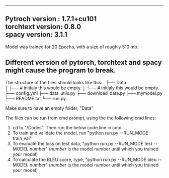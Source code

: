 
-------------------------
Pytroch version : 1.7.1+cu101 <Br/>
torchtext version: 0.8.0 <Br/>
spacy version: 3.1.1 <Br/>
-------------------------
Model was trained for 20 Epochs, with a size of roughly 510 mb.

Different version of pytorch, torchtext and spacy might cause the program to break.
-------

The structure of the files should looks like this:
.
├── Data                    
│   ├──                     # initialy this would be empty.
│   └──                     # initialy this would be empty.
├── config.yml
├── data_utils.py
├── download_data.py
├── mymodel.py
├── README.txt
└── run.py

Make sure to have an empty folder, "Data"

The files can be run from cmd prompt, using the the following cmd lines:
1) cd to "/Codes". Then run the below code line in cmd.
2) To train and validate the model, run "python run.py --RUN_MODE train_val"
3) To evaluate the loss on test data,  "python run.py --RUN_MODE test --MODEL _number_" (_number_ is the model number until which you trained your model)
4) To calculate the BLEU score, type,  "python run.py --RUN_MODE bleu --MODEL _number_" (_number_ is the model number until which you trained your model)
